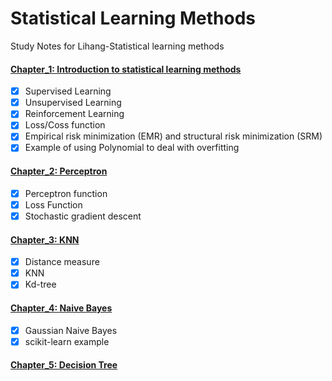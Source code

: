 # Statistical Learning Methods
Study Notes for Lihang-Statistical learning methods

#### [Chapter_1: Introduction to statistical learning methods](https://github.com/YYingH/Lihang-Statistical_Learning_Methods/blob/master/Chapter_1.ipynb)
- [x] Supervised Learning
- [x] Unsupervised Learning
- [x] Reinforcement Learning
- [x] Loss/Coss function
- [x] Empirical risk minimization (EMR) and structural risk minimization (SRM)
- [x] Example of using Polynomial to deal with overfitting

#### [Chapter_2: Perceptron](https://github.com/YYingH/Lihang-Statistical_Learning_Methods/blob/master/Chapter_2.ipynb)
- [x] Perceptron function
- [x] Loss Function
- [x] Stochastic gradient descent

#### [Chapter_3: KNN](https://github.com/YYingH/Lihang-Statistical_Learning_Methods/blob/master/Chapter_3.ipynb)
- [x] Distance measure
- [x] KNN
- [x] Kd-tree

#### [Chapter_4: Naive Bayes](https://github.com/YYingH/Lihang-Statistical_Learning_Methods/blob/master/Chapter_4.ipynb)
- [x] Gaussian Naive Bayes
- [x] scikit-learn example

#### [Chapter_5: Decision Tree](https://github.com/YYingH/Lihang-Statistical_Learning_Methods/blob/master/Chapter_5.ipynb)